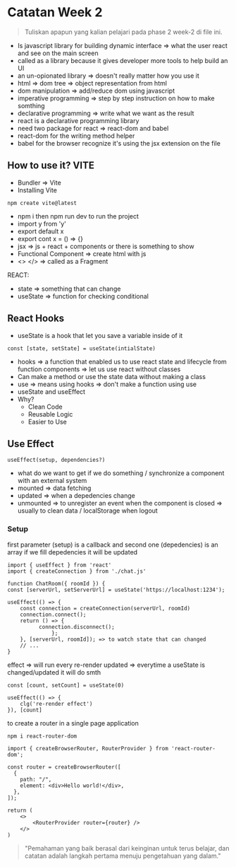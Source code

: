 # Catatan Week 2

> Tuliskan apapun yang kalian pelajari pada phase 2 week-2 di file ini.

- Is javascript library for building dynamic interface => what the user react and see on the main screen 
- called as a library because it gives developer more tools to help build an UI
- an un-opionated library => doesn't really matter how you use it
- html => dom tree => object representation from html 
- dom manipulation => add/reduce dom using javascript
- imperative programming => step by step instruction on how to make somthing
- declarative programming => write what we want as the result
- react is a declarative programming library
- need two package for react => react-dom and babel
- react-dom for the writing method helper
- babel for the browser recognize it's using the jsx extension on the file

## How to use it? VITE

- Bundler => Vite
- Installing Vite
```
npm create vite@latest
```
- npm i then npm run dev to run the project
- import y from 'y'
- export default x
- export cont x = () => {}
- jsx => js + react + components or there is something to show
- Functional Component => create html with js
- <> </> => called as a Fragment

REACT:
- state => something that can change
- useState => function for checking conditional 

## React Hooks

- useState is a hook that let you save a variable inside of it
```
const [state, setState] = useState(intialState)
```
- hooks => a function that enabled us to use react state and lifecycle from function components => let us use react without classes
- Can make a method or use the state data without making a class
- use => means using hooks => don't make a function using use
- useState and useEffect
- Why?
	- Clean Code
	- Reusable Logic
	- Easier to Use

## Use Effect

```
useEffect(setup, dependencies?)
```
- what do we want to get if we do something / synchronize a component with an external system
- mounted => data fetching
- updated => when a depedencies change
- unmounted => to unregister an event when the component is closed => usually to clean data / localStorage when logout 
### Setup

first parameter (setup) is a callback and second one (depedencies) is an array
if we fill depedencies it will be updated
```
import { useEffect } from 'react'
import { createConnection } from './chat.js'

function ChatRoom({ roomId }) {  
const [serverUrl, setServerUrl] = useState('https://localhost:1234'); 

useEffect(() => {
	const connection = createConnection(serverUrl, roomId)   
	connection.connect();   
	return () => {
	      connection.disconnect();
	          };
	}, [serverUrl, roomId]); => to watch state that can changed
	// ...
}
```

effect => will run every re-render
updated => everytime a useState is changed/updated it will do smth
```
const [count, setCount] = useState(0)

useEffect(() => {
	clg('re-render effect')
}), [count]
```

to create a router in a single page application

```
npm i react-router-dom
```

```
import { createBrowserRouter, RouterProvider } from 'react-router-dom';
```

```
const router = createBrowserRouter([
  {
    path: "/",
    element: <div>Hello world!</div>,
  },
]);
```

```
return (
	<>
		<RouterProvider router={router} />
	</>
)
```


> "Pemahaman yang baik berasal dari keinginan untuk terus belajar, dan catatan adalah langkah pertama menuju pengetahuan yang dalam."

